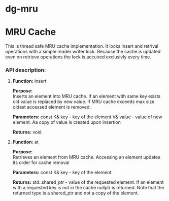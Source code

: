 dg-mru
======

# MRU Cache
This is thread safe MRU cache implementation. It locks insert and retrival operations with a simple reader writer lock.
Because the cache is updated even on retrieve operations the lock is accuired exclusivly every time.

### API description: ###



1. **Function:**	insert

	**Purpose:**  
		Inserts an element into MRU cache. If an element with same key
		exists old value is replaced by new value. If MRU cache exceeds max size
		oldest accessed element is removed.
	
	**Parameters:**
	  const K& key  - key of the element
	  V& value      - value of new element.  Aa copy of value is created upon insertion
	
	**Returns:**  void


2. **Function:** at
	
	**Purpose:**  
	    Retrieves an element from MRU cache. Accessing an element updates 
	    its order for cache removal

	**Parameters:**
	  const K& key  - key of the element

	**Returns:** 
	std::shared_ptr<V> - value of the requested element. If an element with a requested key
	                       is not in the cache nullptr is returned. Note that the returned type
	                       is a shared_ptr and not a copy of the element.